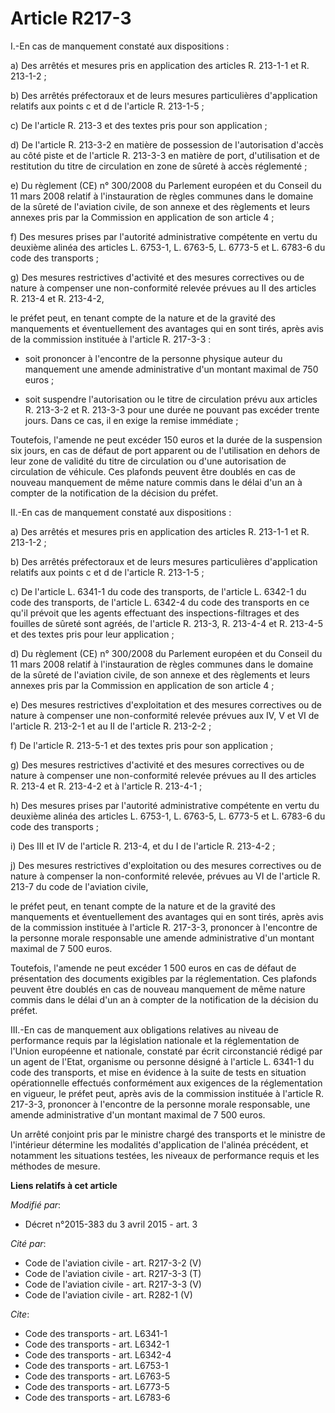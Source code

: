 # Article R217-3

I.-En cas de manquement constaté aux dispositions : 

a) Des arrêtés et mesures pris en application des articles R. 213-1-1 et R. 213-1-2 ; 

b) Des arrêtés préfectoraux et de leurs mesures particulières d'application relatifs aux points c et d de l'article R.
213-1-5 ; 

c) De l'article R. 213-3 et des textes pris pour son application ; 

d) De l'article R. 213-3-2 en matière de possession de l'autorisation d'accès au côté piste et de l'article R. 213-3-3 en
matière de port, d'utilisation et de restitution du titre de circulation en zone de sûreté à accès réglementé ; 

e) Du règlement (CE) n° 300/2008 du Parlement européen et du Conseil du 11 mars 2008 relatif à l'instauration de règles
communes dans le domaine de la sûreté de l'aviation civile, de son annexe et des règlements et leurs annexes pris par la
Commission en application de son article 4 ; 

f) Des mesures prises par l'autorité administrative compétente en vertu du deuxième alinéa des articles L. 6753-1, L. 6763-5,
L. 6773-5 et L. 6783-6 du code des transports ;

g) Des mesures restrictives d'activité et des mesures correctives ou de nature à compenser une non-conformité relevée prévues
au II des articles R. 213-4 et R. 213-4-2, 

le préfet peut, en tenant compte de la nature et de la gravité des manquements et éventuellement des avantages qui en sont
tirés, après avis de la commission instituée à l'article R. 217-3-3 :

- soit prononcer à l'encontre de la personne physique auteur du manquement une amende administrative d'un montant maximal de
750 euros ;

- soit suspendre l'autorisation ou le titre de circulation prévu aux articles R. 213-3-2 et R. 213-3-3 pour une durée ne
pouvant pas excéder trente jours. Dans ce cas, il en exige la remise immédiate ;

Toutefois, l'amende ne peut excéder 150 euros et la durée de la suspension six jours, en cas de défaut de port apparent ou de
l'utilisation en dehors de leur zone de validité du titre de circulation ou d'une autorisation de circulation de véhicule.
Ces plafonds peuvent être doublés en cas de nouveau manquement de même nature commis dans le délai d'un an à compter de la
notification de la décision du préfet. 

II.-En cas de manquement constaté aux dispositions : 

a) Des arrêtés et mesures pris en application des articles R. 213-1-1 et R. 213-1-2 ; 

b) Des arrêtés préfectoraux et de leurs mesures particulières d'application relatifs aux points c et d de l'article R.
213-1-5 ; 

c) De l'article L. 6341-1 du code des transports, de l'article L. 6342-1 du code des transports, de l'article L. 6342-4 du
code des transports en ce qu'il prévoit que les agents effectuant des inspections-filtrages et des fouilles de sûreté sont
agréés, de l'article R. 213-3, R. 213-4-4 et R. 213-4-5 et des textes pris pour leur application ; 

d) Du règlement (CE) n° 300/2008 du Parlement européen et du Conseil du 11 mars 2008 relatif à l'instauration de règles
communes dans le domaine de la sûreté de l'aviation civile, de son annexe et des règlements et leurs annexes pris par la
Commission en application de son article 4 ; 

e) Des mesures restrictives d'exploitation et des mesures correctives ou de nature à compenser une non-conformité relevée
prévues aux IV, V et VI de l'article R. 213-2-1 et au II de l'article R. 213-2-2 ; 

f) De l'article R. 213-5-1 et des textes pris pour son application ; 

g) Des mesures restrictives d'activité et des mesures correctives ou de nature à compenser une non-conformité relevée prévues
au II des articles R. 213-4 et R. 213-4-2 et à l'article R. 213-4-1 ; 

h) Des mesures prises par l'autorité administrative compétente en vertu du deuxième alinéa des articles L. 6753-1, L. 6763-5,
L. 6773-5 et L. 6783-6 du code des transports ;

i) Des III et IV de l'article R. 213-4, et du I de l'article R. 213-4-2 ; 

j) Des mesures restrictives d'exploitation ou des mesures correctives ou de nature à compenser la non-conformité relevée,
prévues au VI de l'article R. 213-7 du code de l'aviation civile,

le préfet peut, en tenant compte de la nature et de la gravité des manquements et éventuellement des avantages qui en sont
tirés, après avis de la commission instituée à l'article R. 217-3-3, prononcer à l'encontre de la personne morale responsable
une amende administrative d'un montant maximal de 7 500 euros.

Toutefois, l'amende ne peut excéder 1 500 euros en cas de défaut de présentation des documents exigibles par la
réglementation. Ces plafonds peuvent être doublés en cas de nouveau manquement de même nature commis dans le délai d'un an à
compter de la notification de la décision du préfet.

III.-En cas de manquement aux obligations relatives au niveau de performance requis par la législation nationale et la
réglementation de l'Union européenne et nationale, constaté par écrit circonstancié rédigé par un agent de l'Etat, organisme
ou personne désigné à l'article L. 6341-1 du code des transports, et mise en évidence à la suite de tests en situation
opérationnelle effectués conformément aux exigences de la réglementation en vigueur, le préfet peut, après avis de la
commission instituée à l'article R. 217-3-3, prononcer à l'encontre de la personne morale responsable, une amende
administrative d'un montant maximal de 7 500 euros. 

Un arrêté conjoint pris par le ministre chargé des transports et le ministre de l'intérieur détermine les modalités
d'application de l'alinéa précédent, et notamment les situations testées, les niveaux de performance requis et les méthodes
de mesure.

**Liens relatifs à cet article**

_Modifié par_:

  - Décret n°2015-383 du 3 avril 2015 - art. 3

_Cité par_:

  - Code de l'aviation civile - art. R217-3-2 (V)
  - Code de l'aviation civile - art. R217-3-3 (T)
  - Code de l'aviation civile - art. R217-3-3 (V)
  - Code de l'aviation civile - art. R282-1 (V)

_Cite_:

  - Code des transports - art. L6341-1
  - Code des transports - art. L6342-1
  - Code des transports - art. L6342-4
  - Code des transports - art. L6753-1
  - Code des transports - art. L6763-5
  - Code des transports - art. L6773-5
  - Code des transports - art. L6783-6
